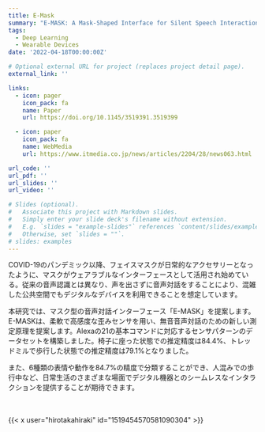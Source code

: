 ```yaml
---
title: E-Mask
summary: "E-MASK: A Mask-Shaped Interface for Silent Speech Interaction with Flexible Strain Sensors"
tags:
  - Deep Learning
  - Wearable Devices
date: '2022-04-18T00:00:00Z'

# Optional external URL for project (replaces project detail page).
external_link: ''

links:
  - icon: pager
    icon_pack: fa
    name: Paper
    url: https://doi.org/10.1145/3519391.3519399

  - icon: paper
    icon_pack: fa
    name: WebMedia
    url: https://www.itmedia.co.jp/news/articles/2204/28/news063.html

url_code: ''
url_pdf: ''
url_slides: ''
url_video: ''

# Slides (optional).
#   Associate this project with Markdown slides.
#   Simply enter your slide deck's filename without extension.
#   E.g. `slides = "example-slides"` references `content/slides/example-slides.md`.
#   Otherwise, set `slides = ""`.
# slides: examples
---
```


COVID-19のパンデミック以降、フェイスマスクが日常的なアクセサリーとなったように、マスクがウェアラブルなインターフェースとして活用され始めている。従来の音声認識とは異なり、声を出さずに音声対話をすることにより、混雑した公共空間でもデジタルなデバイスを利用できることを想定しています。

本研究では、マスク型の音声対話インターフェース「E-MASK」を提案します。E-MASKは、柔軟で高感度な歪みセンサを用い、無音音声対話のための新しい測定原理を提案します。Alexaの21の基本コマンドに対応するセンサパターンのデータセットを構築しました。椅子に座った状態での推定精度は84.4%、トレッドミルで歩行した状態での推定精度は79.1%となりました。

また、6種類の表情や動作を84.7%の精度で分類することができ、人混みでの歩行中など、日常生活のさまざまな場面でデジタル機器とのシームレスなインタラクションを提供することが期待できます。

<br>
<br>
{{< x user="hirotakahiraki" id="1519454570581090304" >}}